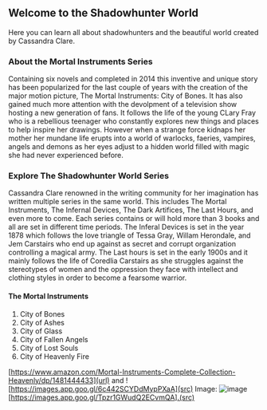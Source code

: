 ## Welcome to the Shadowhunter World

Here you can learn all about shadowhunters and the beautiful world created by Cassandra Clare.


### About the Mortal Instruments Series
Containing six novels and completed in 2014 this inventive and unique story has been popularized for the last couple of years with the creation of the major motion picture, The Mortal Instruments: City of Bones. It has also gained much more attention with the devolpment of a television show hosting a new generation of fans. It follows the life of the young CLary Fray who is a rebellious teenager who constantly explores new things and places to help inspire her drawings. However when a strange force kidnaps her mother her mundane life erupts into a world of warlocks, faeries, vampires, angels and demons as her eyes adjust to a hidden world filled with magic she had never experienced before.


### Explore The Shadowhunter World Series
Cassandra Clare renowned in the writing community for her imagination has written multiple series in the same world. This includes The Mortal Instruments, The Infernal Devices, The Dark Artifices, The Last Hours, and even more to come. Each series contains or will hold more than 3 books and all are set in different time periods. The Inferal Devices is set in the year 1878 which follows the love triangle of Tessa Gray, Willam Herondale, and Jem Carstairs who end up against as secret and corrupt organization controlling a magical army. The Last hours is set in the early 1900s and it mainly follows the life of Coredlia Carstairs as she struggles against the stereotypes of women and the oppression they face with intellect and clothing styles in order to become a fearsome warrior.

#### The Mortal Instruments 

1. City of Bones
2. City of Ashes
3. City of Glass
4. City of Fallen Angels
5. City of Lost Souls
6. City of Heavenly Fire


[https://www.amazon.com/Mortal-Instruments-Complete-Collection-Heavenly/dp/1481444433](url) and ![https://images.app.goo.gl/6c442SCYDdMypPXaA](src) 
Image: ![image](src) [https://images.app.goo.gl/Tpzr1GWudQ2ECvmQA].(src)
